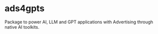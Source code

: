 # ads4gpts
Package to power AI, LLM and GPT applications with Advertising through native AI toolkits.
